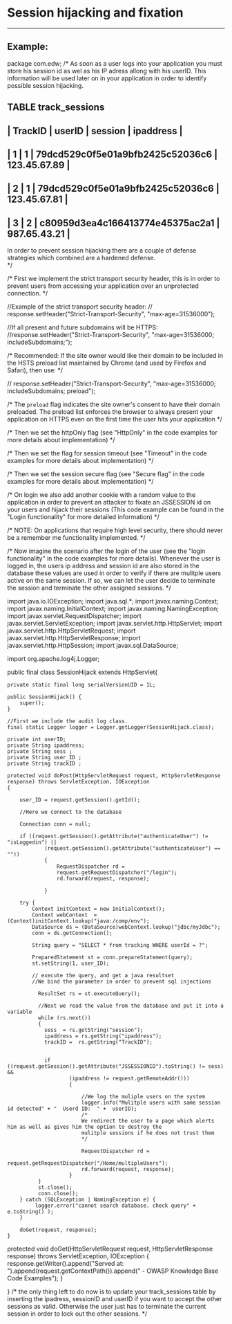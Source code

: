 # Session hijacking and fixation 
-------

## Example:


package com.edw;
/*
As soon as a user logs into your application you must store his session id as wel as his
IP adress allong with his userID. This information will be used later on in your application in order to
identify possible session hijacking.

TABLE track_sessions
---------------------------------------------------------------------------------
| TrackID | userID |               session                  |     ipaddress     | 
---------------------------------------------------------------------------------
|   1     | 1      |    79dcd529c0f5e01a9bfb2425c52036c6    |   123.45.67.89    |   
---------------------------------------------------------------------------------
|   2     | 1      |    79dcd529c0f5e01a9bfb2425c52036c6    |   123.45.67.81    |
---------------------------------------------------------------------------------
|   3     | 2      |    c80959d3ea4c166413774e45375ac2a1    |   987.65.43.21    |
---------------------------------------------------------------------------------

In order to prevent session hijacking there are a couple of defense strategies
which combined are a hardened defense.  
*/

/*
First we implement the strict transport security header, this is in order to prevent
users from accessing your application over an unprotected connection.
*/

//Example of the strict transport security header:
// response.setHeader("Strict-Transport-Security", "max-age=31536000");


//If all present and future subdomains will be HTTPS:
//response.setHeader("Strict-Transport-Security", "max-age=31536000; includeSubdomains;");


/*
Recommended: If the site owner would like their domain to be included in the HSTS preload 
list maintained by Chrome (and used by Firefox and Safari), then use:
*/

// response.setHeader("Strict-Transport-Security", "max-age=31536000; includeSubdomains; preload");


/*
The `preload` flag indicates the site owner's consent to have their domain preloaded. The preload list
enforces the browser to always present your application on HTTPS even on the first time
the user hits your application
*/

/*
Then we set the httpOnly flag
(see "HttpOnly" in the code examples for more details about implementation)
*/

/*
Then we set the flag for session timeout
(see "Timeout" in the code examples for more details about implementation)
*/

/*
Then we set the session secure flag 
(see "Secure flag" in the code examples for more details about implementation)
*/

/*
On login we also add another cookie with a random value to the application in order to
prevent an attacker to fixate an JSSESSION id on your users and hijack their sessions
(This code example can be found in the "Login functionality" for more detailed information)
*/

/*
NOTE: On applications that require high level security, there should never be a
remember me functionality implemented.
*/

/*
Now imagine the scenario after the login of the user (see the "login functionality" in
the code examples for more details). Whenever the user is logged in, the users ip address 
and session id are also stored in the database these values are used in order to verify 
if there are mulitple users active on the same session. 
If so, we can let the user decide to terminate the session and terminate the
other assigned sessions.
*/

import java.io.IOException;
import java.sql.*;
import javax.naming.Context;
import javax.naming.InitialContext;
import javax.naming.NamingException;
import javax.servlet.RequestDispatcher;
import javax.servlet.ServletException;
import javax.servlet.http.HttpServlet;
import javax.servlet.http.HttpServletRequest;
import javax.servlet.http.HttpServletResponse;
import javax.servlet.http.HttpSession;
import javax.sql.DataSource;

import org.apache.log4j.Logger;

public final class SessionHijack extends HttpServlet{
	
	private static final long serialVersionUID = 1L;
    
    public SessionHijack() {
        super();
    }
	
	//First we include the audit log class.
	final static Logger logger = Logger.getLogger(SessionHijack.class);
		
	private int userID;
	private String ipaddress;
	private String sess ;
	private String user_ID ;
	private String trackID ;

	protected void doPost(HttpServletRequest request, HttpServletResponse response) throws ServletException, IOException 
	{
		
		user_ID = request.getSession().getId(); 
		
		//Here we connect to the database
		
		Connection conn = null;
		
		if ((request.getSession().getAttribute("authenticateUser") != "isLoggedin") || 
	            (request.getSession().getAttribute("authenticateUser") == ""))
	            {			
			 		RequestDispatcher rd =
			        request.getRequestDispatcher("/login");
			        rd.forward(request, response);
	             	               
	            }
		
		try {
			Context initContext = new InitialContext();
			Context webContext  = (Context)initContext.lookup("java:/comp/env");
			DataSource ds = (DataSource)webContext.lookup("jdbc/myJdbc");
			conn = ds.getConnection();	
			
			String query = "SELECT * from tracking WHERE userId = ?";
			
		    PreparedStatement st = conn.prepareStatement(query);
		    st.setString(1, user_ID);
		      
		    // execute the query, and get a java resultset
		    //We bind the parameter in order to prevent sql injections

		      ResultSet rs = st.executeQuery();
		      
		      //Next we read the value from the database and put it into a variable
		      while (rs.next())
		      {
		        sess  = rs.getString("session");
		        ipaddress = rs.getString("ipaddress");
		        trackID =  rs.getString("TrackID");
		        
		         
		        if ((request.getSession().getAttribute("JSSESSIONID").toString() != sess) && 
	                    (ipaddress != request.getRemoteAddr()))
	                    {   
						
						    //We log the muliple users on the system 
	                      	logger.info("Mulitple users with same session id detected" + "  Userd ID:  " +  userID);
	                        /*
	                        We redirect the user to a page which alerts him as well as gives him the option to destroy the 
	                        mulitple sessions if he does not trust them
	                        */

                       		RequestDispatcher rd =
          			        request.getRequestDispatcher("/Home/multipleUsers");
           			        rd.forward(request, response);
	                    }		        
		      }		      
		      st.close();
		      conn.close();		
		} catch (SQLException | NamingException e) {
			 logger.error("cannot search database. check query" + e.toString() );
		}
		
		doGet(request, response);
	}	

	
protected void doGet(HttpServletRequest request, HttpServletResponse response) throws ServletException, IOException {
	response.getWriter().append("Served at: ").append(request.getContextPath()).append(" - OWASP Knowledge Base Code Examples");
}

}
/*
the only thing left to do now is to update your track_sessions table by inserting
the ipadress, sessionID and userID if you want to accept the other sessions as valid.
Otherwise the user just has to terminate the current session in order to lock out the
other sessions.
*/
	
